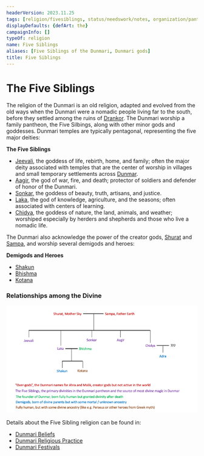 ```yaml
---
headerVersion: 2023.11.25
tags: [religion/fivesiblings, status/needswork/notes, organization/pantheon]
displayDefaults: {defArt: the}
campaignInfo: []
typeOf: religion
name: Five Siblings
aliases: [Five Siblings of the Dunmari, Dunmari gods]
title: Five Siblings
---
```

# The Five Siblings


The religion of the Dunmari is an old religion, adapted and evolved from the old ways when the Dunmari were a nomadic people living far to the south, before they settled among the ruins of [Drankor](<../../../history/drankorian-era/drankorian-empire.md>). The Dunmari worship a family pantheon, the Five Silbings, along with other minor gods and goddesses. Dunmari temples are typically pentagonal, representing the five major deities:

**The Five Siblings**
- [Jeevali](<../../gods/incorporeal-gods/dunmari/jeevali.md>), the goddess of life, rebirth, home, and family; often the major deity associated with temples that are the center of worship in villages and small temporary settlements across [Dunmar](<../../../gazetteer/greater-dunmar/realms/dunmar/dunmar.md>).
- [Aagir](<../../gods/incorporeal-gods/dunmari/aagir.md>), the god of war, fire, and death; protector of soldiers and defender of honor of the Dunmari. 
- [Sonkar](<../../gods/incorporeal-gods/dunmari/sonkar.md>), the goddess of beauty, truth, artisans, and justice. 
- [Laka](<../../gods/incorporeal-gods/dunmari/laka.md>), the god of knowledge, agriculture, and the seasons; often associated with centers of learning.
- [Chidya](<../../gods/incorporeal-gods/dunmari/chidya.md>), the goddess of nature, the land, animals, and weather; worshiped especially by herders and shepherds and those who live a nomadic life.

The Dunmari also acknowledge the power of the creator gods, [Shurat](<../../gods/high-gods/shurat.md>) and [Sampa](<../../gods/high-gods/sampa.md>), and worship several demigods and heroes:

**Demigods and Heroes**
- [Shakun](<../../gods/incorporeal-gods/dunmari/shakun.md>)
- [Bhishma](<../../gods/incorporeal-gods/dunmari/bhishma.md>)
- [Kotana](<../../../people/historical-figures/dunmari-rulers/kotana.md>)

### Relationships among the Divine

![Five Siblings Family Tree](../../../assets/five-siblings-family-tree.png)

Details about the Five Sibling religion can be found in:
- [Dunmari Beliefs](<./dunmari-beliefs.md>)
- [Dunmari Religious Practice](<./dunmari-religious-practice.md>)
- [Dunmari Festivals](<../../../time/holidays-and-festivals/dunmari-festivals/dunmari-festivals.md>)

